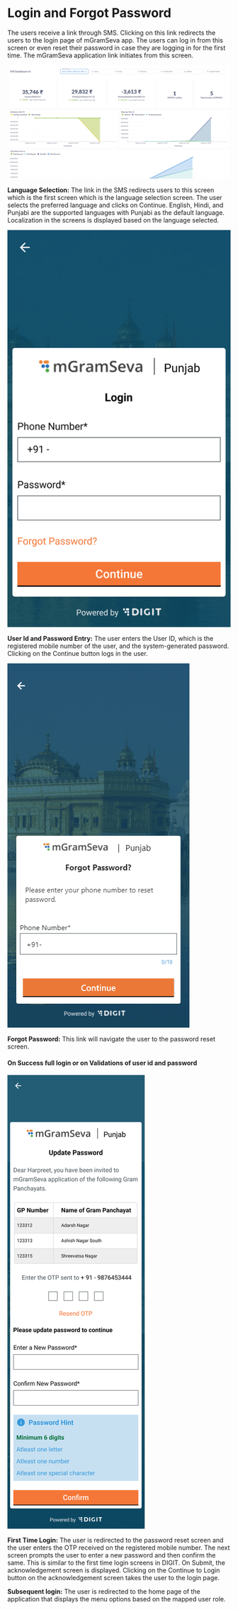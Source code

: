 # Login and Forgot Password

The users receive a link through SMS. Clicking on this link redirects the users to the login page of mGramSeva app. The users can log in from this screen or even reset their password in case they are logging in for the first time. The mGramSeva application link initiates from this screen.

![](../../../.gitbook/assets/image%20%284%29.png)

**Language Selection:** The link in the SMS redirects users to this screen which is the first screen which is the language selection screen. The user selects the preferred language and clicks on Continue. English, Hindi, and Punjabi are the supported languages with Punjabi as the default language. Localization in the screens is displayed based on the language selected.

![](../../../.gitbook/assets/image%20%281%29.png)

**User Id and Password Entry:** The user enters the User ID, which is the registered mobile number of the user, and the system-generated password. Clicking on the Continue button logs in the user.

![](../../../.gitbook/assets/image%20%282%29.png)

**Forgot Password:** This link will navigate the user to the password reset screen.

#### **On Success full login or on Validations of user id and password**

![](../../../.gitbook/assets/image%20%2838%29.png)

**First Time Login:** The user is redirected to the password reset screen and the user enters the OTP received on the registered mobile number. The next screen prompts the user to enter a new password and then confirm the same. This is similar to the first time login screens in DIGIT. On Submit, the acknowledgement screen is displayed. Clicking on the Continue to Login button on the acknowledgement screen takes the user to the login page.

**Subsequent login:** The user is redirected to the home page of the application that displays the menu options based on the mapped user role.



